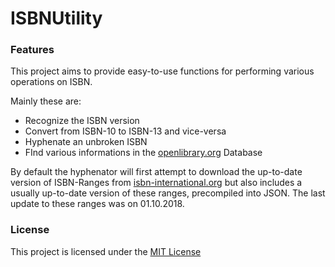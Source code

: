 ﻿# ISBNUtility

### Features

This project aims to provide easy-to-use functions for performing various operations on ISBN.

Mainly these are:

* Recognize the ISBN version
* Convert from ISBN-10 to ISBN-13 and vice-versa
* Hyphenate an unbroken ISBN
* FInd various informations in the [openlibrary.org](http://openlibrary.org) Database

By default the hyphenator will first attempt to download the up-to-date version of ISBN-Ranges from [isbn-international.org](https://www.isbn-international.org) but also includes a usually up-to-date version of these ranges, precompiled into JSON.
The last update to these ranges was on 01.10.2018.

### License

This project is licensed under the [MIT License](https://github.com/L3tum/SchoolStuff/blob/master/ISBNUtility/LICENSE.md)